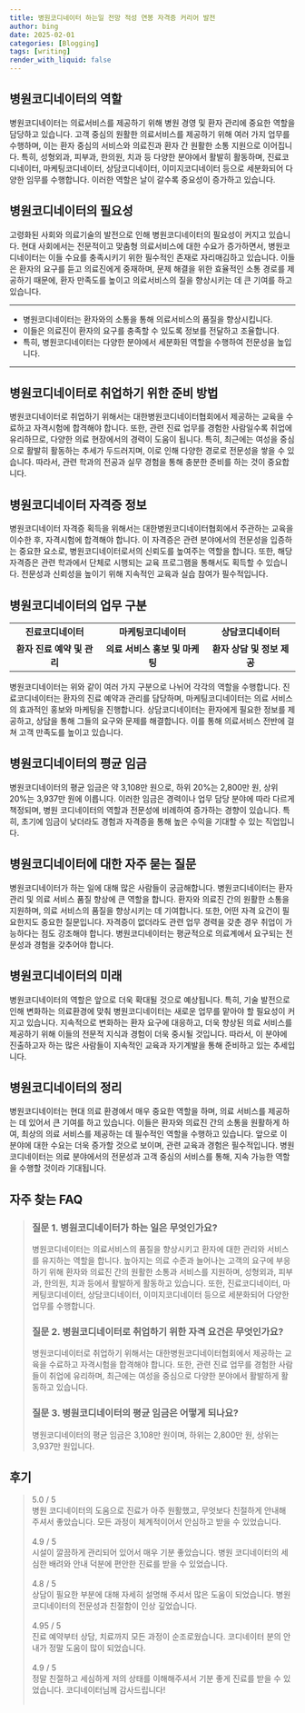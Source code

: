 ```yaml
---
title: 병원코디네이터 하는일 전망 적성 연봉 자격증 커리어 발전
author: bing
date: 2025-02-01
categories: [Blogging]
tags: [writing]
render_with_liquid: false
---
```



<h2 id='병원코디네이터_역할'>병원코디네이터의 역할</h2>

<p>병원코디네이터는 의료서비스를 제공하기 위해 병원 경영 및 환자 관리에 중요한 역할을 담당하고 있습니다. 고객 중심의 원활한 의료서비스를 제공하기 위해 여러 가지 업무를 수행하며, 이는 환자 중심의 서비스와 의료진과 환자 간 원활한 소통 지원으로 이어집니다. 특히, 성형외과, 피부과, 한의원, 치과 등 다양한 분야에서 활발히 활동하며, 진료코디네이터, 마케팅코디네이터, 상담코디네이터, 이미지코디네이터 등으로 세분화되어 다양한 임무를 수행합니다. 이러한 역할은 날이 갈수록 중요성이 증가하고 있습니다.</p>

<h2 id='병원코디네이터_필요성'>병원코디네이터의 필요성</h2>

<p>고령화된 사회와 의료기술의 발전으로 인해 병원코디네이터의 필요성이 커지고 있습니다. 현대 사회에서는 전문적이고 맞춤형 의료서비스에 대한 수요가 증가하면서, 병원코디네이터는 이들 수요를 충족시키기 위한 필수적인 존재로 자리매김하고 있습니다. 이들은 환자의 요구를 듣고 의료진에게 중재하며, 문제 해결을 위한 효율적인 소통 경로를 제공하기 때문에, 환자 만족도를 높이고 의료서비스의 질을 향상시키는 데 큰 기여를 하고 있습니다.</p>

<hr />

<ul>
    <li>병원코디네이터는 환자와의 소통을 통해 의료서비스의 품질을 향상시킵니다.</li>
    <li>이들은 의료진이 환자의 요구를 충족할 수 있도록 정보를 전달하고 조율합니다.</li>
    <li>특히, 병원코디네이터는 다양한 분야에서 세분화된 역할을 수행하여 전문성을 높입니다.</li>
</ul>

<hr />

<h2 id='병원코디네이터_취업준비'>병원코디네이터로 취업하기 위한 준비 방법</h2>

<p>병원코디네이터로 취업하기 위해서는 대한병원코디네이터협회에서 제공하는 교육을 수료하고 자격시험에 합격해야 합니다. 또한, 관련 진료 업무를 경험한 사람일수록 취업에 유리하므로, 다양한 의료 현장에서의 경력이 도움이 됩니다. 특히, 최근에는 여성을 중심으로 활발히 활동하는 추세가 두드러지며, 이로 인해 다양한 경로로 전문성을 쌓을 수 있습니다. 따라서, 관련 학과의 전공과 실무 경험을 통해 충분한 준비를 하는 것이 중요합니다.</p>

<h2 id='병원코디네이터_자격증_정보'>병원코디네이터 자격증 정보</h2>

<p>병원코디네이터 자격증 획득을 위해서는 대한병원코디네이터협회에서 주관하는 교육을 이수한 후, 자격시험에 합격해야 합니다. 이 자격증은 관련 분야에서의 전문성을 입증하는 중요한 요소로, 병원코디네이터로서의 신뢰도를 높여주는 역할을 합니다. 또한, 해당 자격증은 관련 학과에서 단체로 시행되는 교육 프로그램을 통해서도 획득할 수 있습니다. 전문성과 신뢰성을 높이기 위해 지속적인 교육과 실습 참여가 필수적입니다.</p>

<h2 id='병원코디네이터_업무_구분'>병원코디네이터의 업무 구분</h2>

<table>
    <tr>
        <td style="text-align: center; height: 17px;"><b>진료코디네이터</b></td>
        <td style="text-align: center; height: 17px;"><b>마케팅코디네이터</b></td>
        <td style="text-align: center; height: 17px;"><b>상담코디네이터</b></td>
    </tr>
    <tr>
        <td style="text-align: center; height: 17px;"><b>환자 진료 예약 및 관리</b></td>
        <td style="text-align: center; height: 17px;"><b>의료 서비스 홍보 및 마케팅</b></td>
        <td style="text-align: center; height: 17px;"><b>환자 상담 및 정보 제공</b></td>
    </tr>
</table>

<p>병원코디네이터는 위와 같이 여러 가지 구분으로 나뉘어 각각의 역할을 수행합니다. 진료코디네이터는 환자의 진료 예약과 관리를 담당하며, 마케팅코디네이터는 의료 서비스의 효과적인 홍보와 마케팅을 진행합니다. 상담코디네이터는 환자에게 필요한 정보를 제공하고, 상담을 통해 그들의 요구와 문제를 해결합니다. 이를 통해 의료서비스 전반에 걸쳐 고객 만족도를 높이고 있습니다.</p>

<h2 id='병원코디네이터_평균임금'>병원코디네이터의 평균 임금</h2>

<p>병원코디네이터의 평균 임금은 약 3,108만 원으로, 하위 20%는 2,800만 원, 상위 20%는 3,937만 원에 이릅니다. 이러한 임금은 경력이나 업무 담당 분야에 따라 다르게 책정되며, 병원 코디네이터의 역할과 전문성에 비례하여 증가하는 경향이 있습니다. 특히, 초기에 임금이 낮더라도 경험과 자격증을 통해 높은 수익을 기대할 수 있는 직업입니다.</p>

<h2 id='병원코디네이터_자주하는질문'>병원코디네이터에 대한 자주 묻는 질문</h2>

<p>병원코디네이터가 하는 일에 대해 많은 사람들이 궁금해합니다. 병원코디네이터는 환자 관리 및 의료 서비스 품질 향상에 큰 역할을 합니다. 환자와 의료진 간의 원활한 소통을 지원하며, 의료 서비스의 품질을 향상시키는 데 기여합니다. 또한, 어떤 자격 요건이 필요한지도 중요한 질문입니다. 자격증이 없더라도 관련 업무 경력을 갖춘 경우 취업이 가능하다는 점도 강조해야 합니다. 병원코디네이터는 평균적으로 의료계에서 요구되는 전문성과 경험을 갖추어야 합니다.</p>

<h2 id='병원코디네이터_미래'>병원코디네이터의 미래</h2>

<p>병원코디네이터의 역할은 앞으로 더욱 확대될 것으로 예상됩니다. 특히, 기술 발전으로 인해 변화하는 의료환경에 맞춰 병원코디네이터는 새로운 업무를 맡아야 할 필요성이 커지고 있습니다. 지속적으로 변화하는 환자 요구에 대응하고, 더욱 향상된 의료 서비스를 제공하기 위해 이들의 전문적 지식과 경험이 더욱 중시될 것입니다. 따라서, 이 분야에 진출하고자 하는 많은 사람들이 지속적인 교육과 자기계발을 통해 준비하고 있는 추세입니다.</p>

<h2 id='병원코디네이터_정리'>병원코디네이터의 정리</h2>

<p>병원코디네이터는 현대 의료 환경에서 매우 중요한 역할을 하며, 의료 서비스를 제공하는 데 있어서 큰 기여를 하고 있습니다. 이들은 환자와 의료진 간의 소통을 원활하게 하여, 최상의 의료 서비스를 제공하는 데 필수적인 역할을 수행하고 있습니다. 앞으로 이 분야에 대한 수요는 더욱 증가할 것으로 보이며, 관련 교육과 경험은 필수적입니다. 병원코디네이터는 의료 분야에서의 전문성과 고객 중심의 서비스를 통해, 지속 가능한 역할을 수행할 것이라 기대됩니다.</p>


<h2 id='자주_찾는_FAQ'>자주 찾는 FAQ</h2>
<div itemscope="" itemtype="https://schema.org/FAQPage"> 
<blockquote> 
<div itemscope="" itemprop="mainEntity" itemtype="https://schema.org/Question"> 
<h3 itemprop="name">질문 1. 병원코디네이터가 하는 일은 무엇인가요?</h3> 
<div itemscope="" itemprop="acceptedAnswer" itemtype="https://schema.org/Answer"> 
<span itemprop="text"> 
<p>병원코디네이터는 의료서비스의 품질을 향상시키고 환자에 대한 관리와 서비스를 유지하는 역할을 합니다. 높아지는 의료 수준과 늘어나는 고객의 요구에 부응하기 위해 환자와 의료진 간의 원활한 소통과 서비스를 지원하며, 성형외과, 피부과, 한의원, 치과 등에서 활발하게 활동하고 있습니다. 또한, 진료코디네이터, 마케팅코디네이터, 상담코디네이터, 이미지코디네이터 등으로 세분화되어 다양한 업무를 수행합니다.</p> 
</span> 
</div> 
</div> 

<div itemscope="" itemprop="mainEntity" itemtype="https://schema.org/Question"> 
<h3 itemprop="name">질문 2. 병원코디네이터로 취업하기 위한 자격 요건은 무엇인가요?</h3> 
<div itemscope="" itemprop="acceptedAnswer" itemtype="https://schema.org/Answer"> 
<span itemprop="text"> 
<p>병원코디네이터로 취업하기 위해서는 대한병원코디네이터협회에서 제공하는 교육을 수료하고 자격시험을 합격해야 합니다. 또한, 관련 진료 업무를 경험한 사람들이 취업에 유리하며, 최근에는 여성을 중심으로 다양한 분야에서 활발하게 활동하고 있습니다.</p> 
</span> 
</div> 
</div> 

<div itemscope="" itemprop="mainEntity" itemtype="https://schema.org/Question"> 
<h3 itemprop="name">질문 3. 병원코디네이터의 평균 임금은 어떻게 되나요?</h3> 
<div itemscope="" itemprop="acceptedAnswer" itemtype="https://schema.org/Answer"> 
<span itemprop="text"> 
<p>병원코디네이터의 평균 임금은 3,108만 원이며, 하위는 2,800만 원, 상위는 3,937만 원입니다.</p> 
</span> 
</div> 
</div> 

</blockquote> 
</div>
<h2 id='후기'>후기</h2>
<div itemscope itemtype="https://schema.org/Product">
  <blockquote>
  <div itemprop="review" itemscope itemtype="https://schema.org/Review">
      <div itemprop="reviewRating" itemscope itemtype="https://schema.org/Rating"> <span itemprop="ratingValue">5.0</span> / <span itemprop="bestRating">5</span> </div>
      <span itemprop="reviewBody">병원 코디네이터의 도움으로 진료가 아주 원활했고, 무엇보다 친절하게 안내해 주셔서 좋았습니다. 모든 과정이 체계적이어서 안심하고 받을 수 있었습니다.</span>
  </div>
  <br>
  <div itemprop="review" itemscope itemtype="https://schema.org/Review">
      <div itemprop="reviewRating" itemscope itemtype="https://schema.org/Rating"> <span itemprop="ratingValue">4.9</span> / <span itemprop="bestRating">5</span> </div>
      <span itemprop="reviewBody">시설이 깔끔하게 관리되어 있어서 매우 기분 좋았습니다. 병원 코디네이터의 세심한 배려와 안내 덕분에 편안한 진료를 받을 수 있었습니다.</span>
  </div>
  <br>
  <div itemprop="review" itemscope itemtype="https://schema.org/Review">
      <div itemprop="reviewRating" itemscope itemtype="https://schema.org/Rating"> <span itemprop="ratingValue">4.8</span> / <span itemprop="bestRating">5</span> </div>
      <span itemprop="reviewBody">상담이 필요한 부분에 대해 자세히 설명해 주셔서 많은 도움이 되었습니다. 병원 코디네이터의 전문성과 친절함이 인상 깊었습니다.</span>
  </div>
  <br>
  <div itemprop="review" itemscope itemtype="https://schema.org/Review">
      <div itemprop="reviewRating" itemscope itemtype="https://schema.org/Rating"> <span itemprop="ratingValue">4.95</span> / <span itemprop="bestRating">5</span> </div>
      <span itemprop="reviewBody">진료 예약부터 상담, 치료까지 모든 과정이 순조로웠습니다. 코디네이터 분의 안내가 정말 도움이 많이 되었습니다.</span>
  </div>
  <br>
  <div itemprop="review" itemscope itemtype="https://schema.org/Review">
      <div itemprop="reviewRating" itemscope itemtype="https://schema.org/Rating"> <span itemprop="ratingValue">4.9</span> / <span itemprop="bestRating">5</span> </div>
      <span itemprop="reviewBody">정말 친절하고 세심하게 저의 상태를 이해해주셔서 기분 좋게 진료를 받을 수 있었습니다. 코디네이터님께 감사드립니다!</span>
  </div>
  <br>
  </blockquote>
</div>
